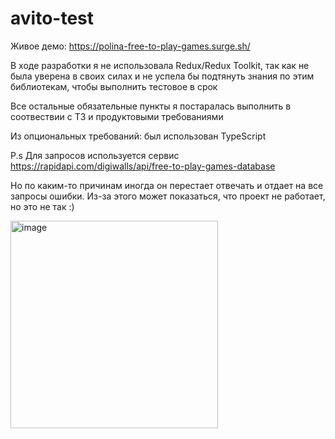 # avito-test

Живое демо: https://polina-free-to-play-games.surge.sh/

В ходе разработки я не использовала Redux/Redux Toolkit, так как не была уверена в своих силах и не успела бы подтянуть знания по этим библиотекам, чтобы выполнить тестовое в срок

Все остальные обязательные пункты я постаралась выполнить в соотвествии с ТЗ и продуктовыми требованиями

Из опциональных требований: был использован TypeScript

P.s Для запросов используется сервис https://rapidapi.com/digiwalls/api/free-to-play-games-database

Но по каким-то причинам иногда он перестает отвечать и отдает на все запросы ошибки. Из-за этого может показаться, что проект не работает, но это не так :)

<img width="332" alt="image" src="https://github.com/polinagv/avito-test/assets/100491390/375871ee-15b4-4c18-a125-4ccc89e25272">


